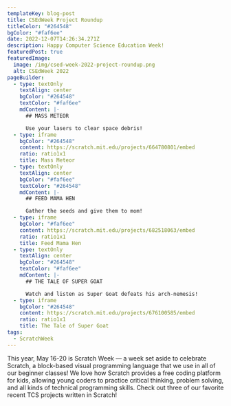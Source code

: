 ```yaml
---
templateKey: blog-post
title: CSEdWeek Project Roundup
titleColor: "#264548"
bgColor: "#faf6ee"
date: 2022-12-07T14:26:34.271Z
description: Happy Computer Science Education Week!
featuredPost: true
featuredImage:
  image: /img/csed-week-2022-project-roundup.png
  alt: CSEdWeek 2022
pageBuilder:
  - type: textOnly
    textAlign: center
    bgColor: "#264548"
    textColor: "#faf6ee"
    mdContent: |-
      ## MASS METEOR

      Use your lasers to clear space debris!
  - type: iframe
    bgColor: "#264548"
    content: https://scratch.mit.edu/projects/664780801/embed
    ratio: ratio1x1
    title: Mass Meteor
  - type: textOnly
    textAlign: center
    bgColor: "#faf6ee"
    textColor: "#264548"
    mdContent: |-
      ## FEED MAMA HEN

      Gather the seeds and give them to mom!
  - type: iframe
    bgColor: "#faf6ee"
    content: https://scratch.mit.edu/projects/682518063/embed
    ratio: ratio1x1
    title: Feed Mama Hen
  - type: textOnly
    textAlign: center
    bgColor: "#264548"
    textColor: "#faf6ee"
    mdContent: |-
      ## THE TALE OF SUPER GOAT

      Watch and listen as Super Goat defeats his arch-nemesis!
  - type: iframe
    bgColor: "#264548"
    content: https://scratch.mit.edu/projects/676100585/embed
    ratio: ratio1x1
    title: The Tale of Super Goat
tags:
  - ScratchWeek
---
```

This year, May 16-20 is Scratch Week — a week set aside to celebrate Scratch, a block-based visual programming language that we use in all of our beginner classes! We love how Scratch provides a free coding platform for kids, allowing young coders to practice critical thinking, problem solving, and all kinds of technical programming skills. Check out three of our favorite recent TCS projects written in Scratch!
